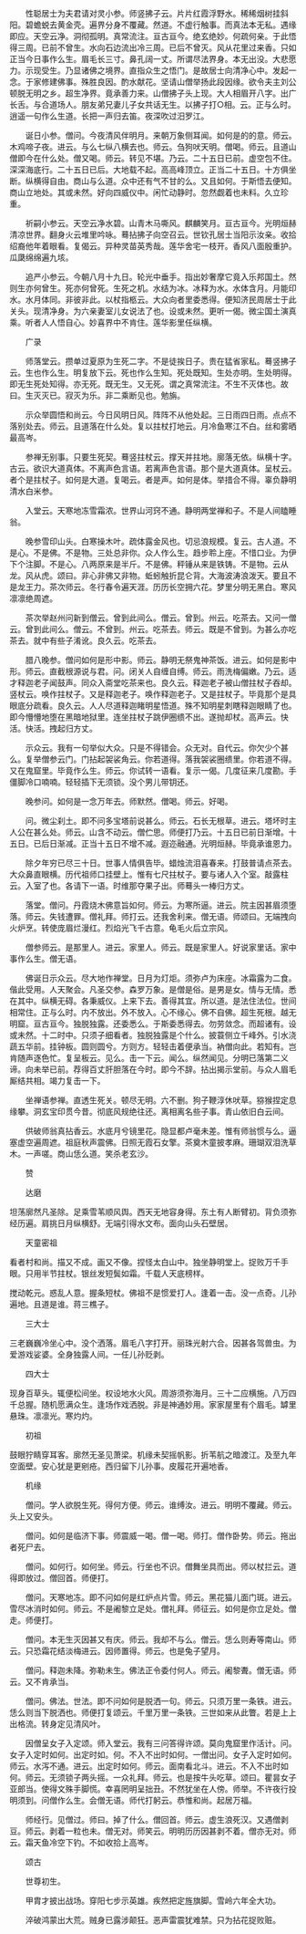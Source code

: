 <!-- { "loadSidebar": true } -->
　　性聪居士为夫君请对灵小参。师竖拂子云。片片红霞浮野水。稀稀烟树挂斜阳。碧蟾蜕去黄金壳。遍界分身不覆藏。然道。不虚行触事。而真法本无私。遇缘即应。天空云净。洞彻孤明。真常流注。亘古亘今。绝玄绝妙。何疏何亲。于此悟得三周。已前不曾生。水向石边流出冷三周。已后不曾灭。风从花里过来香。只如正当今日事作么生。眉毛长三寸。鼻孔阔一丈。所谓尽法界身。本无出没。大悲愿力。示现受生。乃显诸佛之境界。直指众生之悟门。是故居士向清净心中。发起一念。于家修建佛事。殊胜良因。酌水献花。坚请山僧举扬此段因缘。欲令夫主刘公顿脱无明之乡。超生净界。竟承善力来。山僧拂子头上现。大人相眉开八字。出广长舌。与合道场人。朋友弟兄妻儿子女共话无生。以拂子打○相。云。正与么时。逍遥一句作么生道。长把一声归去笛。夜深吹过汨罗江。

　　诞日小参。僧问。今夜清风伴明月。来朝万象侧耳闻。如何是的的意。师云。木鸡啼子夜。进云。与么七纵八横去也。师云。刍狗吠天明。僧喝。师云。且道山僧即今在什么处。僧又喝。师云。转见不堪。乃云。二十五日已前。虚空包不住。深深海底行。二十五日已后。大地载不起。高高峰顶立。正当二十五日。十方俱坐断。纵横得自由。商山与么道。众中还有气不甘的么。又且如何。于斯悟去便知。商山立地处。其或未然。好向四威仪中。闲忙动静时。忽然觑着也未料。久立珍重。

　　祈嗣小参云。天空云净水碧。山青木马嘶风。麒麟笑月。亘古亘今。光明烜赫清凉世界。翻身火云堆里吟咏。蓦拈拂子向空召云。世钦孔居士当阳示汝亲。收拾绍裔他年着眼看。复偈云。异种灵苗英秀哉。莲华舍宅一枝开。香风八面殷重护。瓜瓞绵绵遍九垓。

　　追严小参云。今朝八月十九日。轮光中垂手。指出妙奢摩它竟入乐邦国土。然则生亦何曾生。死亦何曾死。生死之机。水结为冰。冰释为水。水体含月。月能印水。水月体同。非彼非此。以杖指柩云。大众向者里委悉得。便知济民周居士于此关头。现清净身。为六亲妻室儿女说法了也。设或未然。更听一偈。微尘国土演真乘。听者人人悟自心。妙喜界中不肯住。莲华影里任纵横。

　　广录

　　师落堂云。攒单过夏原为生死二字。不是徒挨日子。贵在猛省家私。蓦竖拂子云。生也作么生。明复放下云。死也作么生知。死处既知。生处亦明。生处明得。即无生死处知得。亦无死。既无生。又无死。谓之真常流注。不生不灭体也。故曰。生灭灭已。寂灭为乐。非二乘断见也。勉旃。

　　示众举圆悟和尚云。今日风明日风。阵阵不从他处起。三日雨四日雨。点点不落别处去。师云。且道落在什么处。复以拄杖打地云。月冷鱼寒江不白。丝和雾晒最高岑。

　　参禅无别事。只要生死契。蓦竖拄杖云。撑天并拄地。廓落无依。纵横十字。古云。欲识大道真体。不离声色言语。若离声色言语。那个是大道真体。呈杖云。者个是拄杖子。如何是大道。复喝云。者是声。如何是体。举措合不得。辜负静明清水白米参。

　　入堂云。天寒地冻雪霜浓。世界山河窍不通。静明两堂禅和子。不是人间瞌睡翁。

　　晚参雪印山头。白寒操木叶。疏体露金风也。切忌浪规模。复云。古人道。不是心。不是佛。不是物。三处总非你。众人作么生。趋步聆上座。不惜口业。为伊下个注脚。不是心。八两原来是半斤。不是佛。秤锤从来是铁铸。不是物。云从龙。风从虎。颂曰。非心非佛又非物。蚯蚓触折昆仑背。大海波涛浪泼天。要且不是龙王力。茶次师云。冬行春令遍天涯。历历长空拥六花。梦里分明无黑白。寒风凛凛绝周遮。

　　茶次举赵州问新到僧云。曾到此间么。僧云。曾到。州云。吃茶去。又问一僧云。曾到此间么。僧云。不曾到。州云。吃茶去。师云。既是不曾到。为甚么亦吃茶去。就中有些子淆讹。良久云。吃茶去。

　　腊八晚参。僧问如何是形中影。师云。静明无祭鬼神茶饭。进云。如何是影中形。师云。直截根源说与君。问。闭关人自缠自缚。师云。雨洗梅偏嫩。乃云。适才释迦老子闻鼓声。同众入斋堂吃茶来也。良久云。释迦老子被山僧拄杖子吞却。竖杖云。唤作拄杖子。又是释迦老子。唤作释迦老子。又是拄杖子。毕竟那个是具眼底分疏看。良久云。人人尽道释迦睹明星悟道。殊不知明星刺瞎释迦眼睛了也。即今懵懵地堕在黑暗地狱里。连坐拄杖子跳伊圈缋不出。遂抛却杖。高声云。快活。快活。拽起归方丈。

　　示众云。我有一句举似大众。只是不得错会。众无对。自代云。你欠少个甚么。复举僧参云门。门拈起袈裟角云。你若道得。落我袈裟圈缋里。你若道不得。又在鬼窟里。毕竟作么生。师云。你试转一语看。复示一偈。几度征来几度勘。手僵脚冷口喃喃。轻轻插下无须锁。没个男儿带钥还。

　　晚参问。如何是一念万年去。师默然。僧喝。师云。好喝。

　　问。微尘刹土。即不问多宝塔前说甚么。师云。石长无根草。进云。塔坏时主人公在甚么处。师云。山含不动云。僧伫思。师便打乃云。十五日已前日渐增。十五日。已后日渐减。正当十五日不增不减。遐迩融通。光明烜赫。毕竟承谁恩力。

　　除夕年穷已尽三十日。世事人情俱告毕。蜡烛流泪喜春来。打鼓普请点茶去。大众鼻直眼横。历代祖师口挂壁上。惟有七尺拄杖子。要与诸人入个室。敲露柱云。入室了也。各请下一语。时维那夺果子出。师蓦头一棒归方丈。

　　落堂。僧问。丹霞烧木佛意旨如何。师云。为寒所逼。进云。院主因甚眉须堕落。师云。失钱遭罪。僧礼拜。师打云。还我舍利来。僧无语。师颂曰。无端拽向火炉烹。转使庞眉烂漫红。烈焰光飞千古意。龟毛火后立宗风。

　　僧参师云。是那里人。进云。家里人。师云。既是家里人。好说家里话。家中事作么生。僧无语。

　　佛诞日示众云。尽大地作禅堂。日月为灯炬。须弥卢为床座。冰霜露为二食。偕此受用。人天聚会。凡圣交参。森罗万象。是僧是俗。是男是女。情与无情。悉在其中。纵横无碍。各秉威仪。上来下去。善得其宜。所以道。是法住法位。世间相常住。正与么时。内不放出。外不放入。心不缘心。佛不自佛。超生死根。越无明窟。亘古亘今。独脱独露。还委悉么。于斯委悉得去。勿劳敛念。而超诸有。设或未然。十二时中。只须子细看者。独脱独露是个什么。披蓑侧立千峰外。引水浇蔬五华前。挂钟板。圆则圆兮。方则方。轻轻击着便承当。衲僧向此。若知有。岂肯随声逐色忙。复呈板云。见么。击一下云。闻么。纵然闻见。分明已落第二义谛。向未举已前。荐得百丈肝胆落在今时。即今不辞。拈出揭示堂前。与众人眉毛厮结共相。竭力复击一下。

　　坐禅语参禅。直透生死关。顿尽无明。六不删。狗子鞭淳休吠草。猕猴捏定息缘攀。洞玄宝印贯今昔。彻底风规绝往还。离相离名些子事。青山依旧白云间。

　　供破师翁真拈香云。水底月兮镜里花。隐显都卢毫未差。惟有师翁惯与么。逼塞虚空遍周遮。祖庭秋声震佛。日照无霞石女擎。茶奠木童披孝麻。珊瑚双泪洗草木。一声嗟。商山恁么道。笑杀老玄沙。

　　赞

　　达磨

坦荡廓然凡圣除。足乘雪苇顺风舆。西天无地容身得。东土有人断臂初。背负须弥经历遍。肩挑日月纵横舒。无端引得水文布。面向山头石壁居。

　　天童密祖

看者村和尚。描又不成。画又不像。捏怪太白山中。独坐静明堂上。捉败万千手眼。只用半节拄杖。银丝发短鬓如霜。千载人天底榜样。

搅动乾元。惑乱人意。握条短杖。佛祖不是惯爱打人。逢着一击。没一点奇。儿孙遍地。且道是谁。蒋三樵子。

　　三大士

三老巍巍冷坐心中。没个洒落。眉毛八字打开。丽珠光射六合。因甚各驾兽虫。为爱游戏娑婆。全身独露人间。一任儿孙贬剥。

　　四大士

现身百草头。辄便松间坐。权设地水火风。周游须弥海月。三十二应横施。八万四千总握。随机愿满众生。逢场作戏洒脱。非是神通妙用。家家屋里有个眉毛。罅里悬珠。凛凛光。寒灼灼。

　　初祖

鼓眼狞睛穿耳客。廓然无圣见萧梁。机缘未契摇帆影。折苇航之暗渡江。及至九年空面壁。安心犹是更剜疮。西归留下儿孙事。皮履花开遍地香。

　　机缘

　　僧问。学人欲脱生死。得何方便。师云。谁缚汝。进云。明明不覆藏。师云。头上又安头。

　　僧问。如何是临济下事。师震威一喝。僧一喝。师打。僧作卧势。师云。拖出者死尸去。

　　僧问。如何行。如何坐。师云。行坐也不识。僧舞坐具而出。师以杖拦云。道得即放过。僧回首。师便打。

　　僧问。天寒地冻。即不问如何是红炉点片雪。师云。黑花猫儿面门斑。进云。雪尽冰消时如何。师云。不是阇黎立足处。僧礼拜。师征云。如何是你立足处。僧走。师便打。

　　僧问。本无生灭因甚又有庆。师云。我却不与么。僧云。恁么则寿等南山。师云。只恐霜花结淡梅进云。因师置得。师云。也是兔子望月。

　　僧问。释迦未降。弥勒未生。佛法正令委付何人。师云。阇黎聻。僧无语。师云。又不肯承当。

　　僧问。佛法。世法。即不问如何是脱洒一句。师云。只须万里一条铁。进云。恁么则当下脱洒也。师便打复颂云。千里万里一条铁。三世如来从此瞥。若是上上出格流。转身定见清风叶。

　　因僧呈女子入定颂。师入堂云。我有三问答得许颂。莫向鬼窟里作活计。问。女子入定时如何。出定时如。何。不入不出时如何。一僧出问。女子入定时如何。师云。水泻不通。进云。出定时如何。师云。面南看北斗。进云。不入不出时如何。师云。无须锁子两头摇。一众礼拜。师云。也是按牛头吃草。颂曰。瞿昙女子亚郎当。使得文殊手脚慌。幸喜罔明呈拙丑。不然犹坐在人傍。师举。不许夜行投明须到。问僧作么生。会僧无语。师代打躬云。恭惟和尚。起居万福。

　　师经行。见僧过。师曰。掉了什么。僧回首。师云。虚生浪死汉。又遇僧剥豆。师云。剥着一粒也未。僧无对。师笑云。明明历历因甚剥不着。僧亦无对。师云。霜天鱼冷空下钓。不如收拾上高岑。

　　颂古

　　世尊初生。

　　甲胄才披出战场。穿阳七步示英雄。疾然把定旌旗脚。雪岭六年全大功。

　　淬破鸿蒙出大荒。贼身已露涉颠狂。恶声雷震犹难禁。只为拈花捉败赃。
